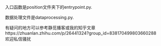 入口函数是position文件夹下的entrypoint.py.

数据处理文件是dataprocessing.py.

有疑问的地方可以参考静觅播客或我的知乎文章https://zhuanlan.zhihu.com/p/26441324?group_id=838170499803660288 欢迎私信骚扰
